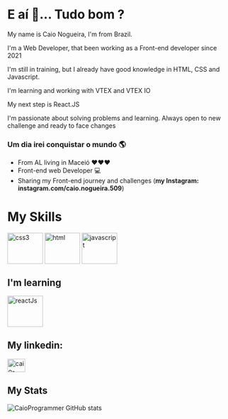 #  E aí  👋... Tudo bom ?

My name is Caio Nogueira, I'm from Brazil.

I'm a Web Developer, that been working as a Front-end developer since 2021

I'm still in training, but I already have good knowledge in HTML, CSS and Javascript.

I'm learning and working with VTEX and VTEX IO

My next step is React.JS

I'm passionate about solving problems and learning. 
Always open to new challenge and ready to face changes

### Um dia irei conquistar o mundo 🌎

- From AL living in Maceió ❤❤❤
-  Front-end web Developer 💻
- Sharing my Front-end journey and challenges (**my Instagram: instagram.com/caio.nogueira.509**)

# My Skills 
<img align="center" alt="css3" height="70" width="80" src="https://cdn.jsdelivr.net/gh/devicons/devicon/icons/css3/css3-plain-wordmark.svg" style="max-width:100%">
<img align="center" alt="html" height="70" width="80" src="https://cdn.jsdelivr.net/gh/devicons/devicon/icons/html5/html5-plain-wordmark.svg" style="max-width:100%">
<img align="center" alt="javascript" height="70" width="80" src="https://cdn.jsdelivr.net/gh/devicons/devicon/icons/javascript/javascript-plain.svg" style="max-width:100%">

## I'm learning
<img align="center" alt="reactJs" height="70" width="80" src="https://cdn.jsdelivr.net/gh/devicons/devicon/icons/react/react-original-wordmark.svg" style="max-width:100%">

## My linkedin: <a href="https://www.linkedin.com/in/caio-nogueira-96b773206/">
<img align="center" alt="caio-linkedin" height="30" width="40" src="https://cdn.jsdelivr.net/gh/devicons/devicon/icons/linkedin/linkedin-original.svg" style="max-width:100%">
</a>

## My Stats

![CaioProgrammer GitHub stats](https://github-readme-stats.vercel.app/api?username=caioprogrammer&show_icons=true&theme=radical)



<!--
**caioprogrammer/caioprogrammer** is a ✨ _special_ ✨ repository because its `README.md` (this file) appears on your GitHub profile.

Here are some ideas to get you started:

- 🔭 I’m currently working on ...
- 🌱 I’m currently learning ...
- 👯 I’m looking to collaborate on ...
- 🤔 I’m looking for help with ...
- 💬 Ask me about ...
- 📫 How to reach me: ...
- 😄 Pronouns: ...
- ⚡ Fun fact: ...
-->
